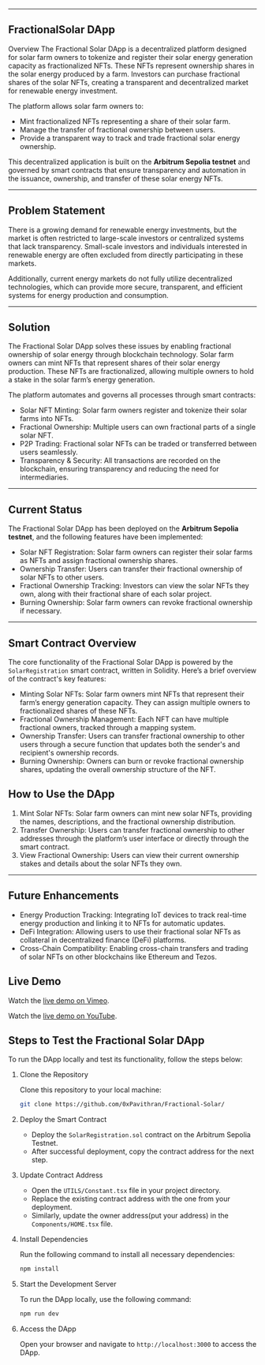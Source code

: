 

---

## FractionalSolar DApp

Overview
The Fractional Solar DApp is a decentralized platform designed for solar farm owners to tokenize and register their solar energy generation capacity as fractionalized NFTs. These NFTs represent ownership shares in the solar energy produced by a farm. Investors can purchase fractional shares of the solar NFTs, creating a transparent and decentralized market for renewable energy investment.

The platform allows solar farm owners to:
- Mint fractionalized NFTs representing a share of their solar farm.
- Manage the transfer of fractional ownership between users.
- Provide a transparent way to track and trade fractional solar energy ownership.

This decentralized application is built on the **Arbitrum Sepolia testnet** and governed by smart contracts that ensure transparency and automation in the issuance, ownership, and transfer of these solar energy NFTs.

---

## Problem Statement
There is a growing demand for renewable energy investments, but the market is often restricted to large-scale investors or centralized systems that lack transparency. Small-scale investors and individuals interested in renewable energy are often excluded from directly participating in these markets. 

Additionally, current energy markets do not fully utilize decentralized technologies, which can provide more secure, transparent, and efficient systems for energy production and consumption.

---

## Solution
The Fractional Solar DApp solves these issues by enabling fractional ownership of solar energy through blockchain technology. Solar farm owners can mint NFTs that represent shares of their solar energy production. These NFTs are fractionalized, allowing multiple owners to hold a stake in the solar farm’s energy generation. 

The platform automates and governs all processes through smart contracts:
- Solar NFT Minting: Solar farm owners register and tokenize their solar farms into NFTs.
- Fractional Ownership: Multiple users can own fractional parts of a single solar NFT.
- P2P Trading: Fractional solar NFTs can be traded or transferred between users seamlessly.
- Transparency & Security: All transactions are recorded on the blockchain, ensuring transparency and reducing the need for intermediaries.

---

## Current Status
The Fractional Solar DApp has been deployed on the **Arbitrum Sepolia testnet**, and the following features have been implemented:
- Solar NFT Registration: Solar farm owners can register their solar farms as NFTs and assign fractional ownership shares.
- Ownership Transfer: Users can transfer their fractional ownership of solar NFTs to other users.
- Fractional Ownership Tracking: Investors can view the solar NFTs they own, along with their fractional share of each solar project.
- Burning Ownership: Solar farm owners can revoke fractional ownership if necessary.

---

## Smart Contract Overview
The core functionality of the Fractional Solar DApp is powered by the `SolarRegistration` smart contract, written in Solidity. Here’s a brief overview of the contract's key features:

- Minting Solar NFTs: Solar farm owners mint NFTs that represent their farm’s energy generation capacity. They can assign multiple owners to fractionalized shares of these NFTs.
- Fractional Ownership Management: Each NFT can have multiple fractional owners, tracked through a mapping system.
- Ownership Transfer: Users can transfer fractional ownership to other users through a secure function that updates both the sender's and recipient's ownership records.
- Burning Ownership: Owners can burn or revoke fractional ownership shares, updating the overall ownership structure of the NFT.



## How to Use the DApp
1. Mint Solar NFTs: Solar farm owners can mint new solar NFTs, providing the names, descriptions, and the fractional ownership distribution.
2. Transfer Ownership: Users can transfer fractional ownership to other addresses through the platform’s user interface or directly through the smart contract.
3. View Fractional Ownership: Users can view their current ownership stakes and details about the solar NFTs they own.

---

## Future Enhancements
- Energy Production Tracking: Integrating IoT devices to track real-time energy production and linking it to NFTs for automatic updates.
- DeFi Integration: Allowing users to use their fractional solar NFTs as collateral in decentralized finance (DeFi) platforms.
- Cross-Chain Compatibility: Enabling cross-chain transfers and trading of solar NFTs on other blockchains like Ethereum and Tezos.



## Live Demo

Watch the [live demo on Vimeo](https://vimeo.com/1021342143#t=0).


Watch the [live demo on YouTube](https://youtu.be/qRMcwQ4q_Es).



## Steps to Test the Fractional Solar DApp

To run the DApp locally and test its functionality, follow the steps below:

1. Clone the Repository
   
   Clone this repository to your local machine:
   ```bash
   git clone https://github.com/0xPavithran/Fractional-Solar/
   ```

2. Deploy the Smart Contract

   - Deploy the `SolarRegistration.sol` contract on the Arbitrum Sepolia Testnet.
   - After successful deployment, copy the contract address for the next step.

3. Update Contract Address

   - Open the `UTILS/Constant.tsx` file in your project directory.
   - Replace the existing contract address with the one from your deployment.
   - Similarly, update the owner address(put your address) in the `Components/HOME.tsx` file.

4. Install Dependencies

   Run the following command to install all necessary dependencies:
   ```bash
   npm install
   ```

5. Start the Development Server

   To run the DApp locally, use the following command:
   ```bash
   npm run dev
   ```

6. Access the DApp

   Open your browser and navigate to `http://localhost:3000` to access the DApp.




